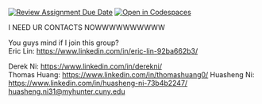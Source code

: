 [![Review Assignment Due Date](https://classroom.github.com/assets/deadline-readme-button-22041afd0340ce965d47ae6ef1cefeee28c7c493a6346c4f15d667ab976d596c.svg)](https://classroom.github.com/a/_KG6YNPd)
[![Open in Codespaces](https://classroom.github.com/assets/launch-codespace-2972f46106e565e64193e422d61a12cf1da4916b45550586e14ef0a7c637dd04.svg)](https://classroom.github.com/open-in-codespaces?assignment_repo_id=20217788)



I NEED UR CONTACTS NOWWWWWWWWWW

You guys mind if I join this group? <br>
Eric Lin: https://www.linkedin.com/in/eric-lin-92ba662b3/

Derek Ni: https://www.linkedin.com/in/derekni/ <br>
Thomas Huang: https://www.linkedin.com/in/thomashuang0/
Huasheng Ni: https://www.linkedin.com/in/huasheng-ni-73b4b2247/
huasheng.ni31@myhunter.cuny.edu
